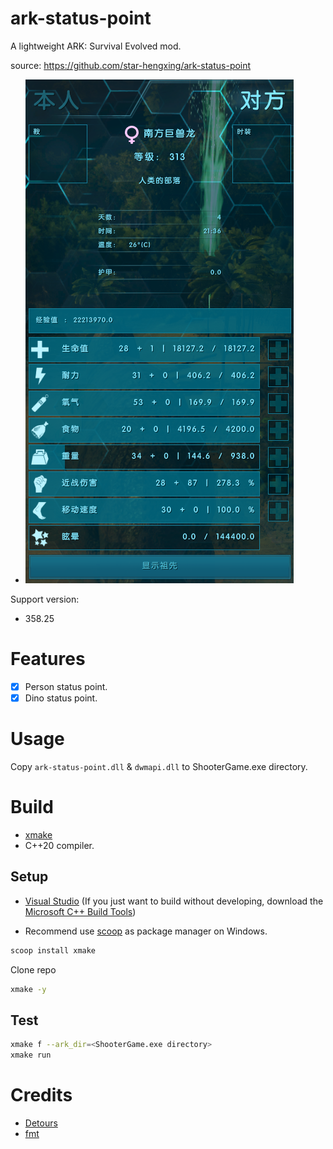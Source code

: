 # ark-status-point

A lightweight ARK: Survival Evolved mod.

source: https://github.com/star-hengxing/ark-status-point

- ![dino_info](img/dino_info.png)

Support version:
- 358.25

# Features

- [x] Person status point.
- [x] Dino status point.

# Usage

Copy `ark-status-point.dll` & `dwmapi.dll` to ShooterGame.exe directory.

# Build

- [xmake](https://xmake.io/#/guide/installation)
- C++20 compiler.

## Setup

- [Visual Studio](https://visualstudio.microsoft.com) (If you just want to build without developing, download the [Microsoft C++ Build Tools](https://visualstudio.microsoft.com/visual-cpp-build-tools))

- Recommend use [scoop](https://scoop.sh) as package manager on Windows.

```sh
scoop install xmake
```

Clone repo
```sh
xmake -y
```

## Test

```sh
xmake f --ark_dir=<ShooterGame.exe directory>
xmake run
```

# Credits

- [Detours](https://github.com/microsoft/Detours)
- [fmt](https://github.com/fmtlib/fmt)
